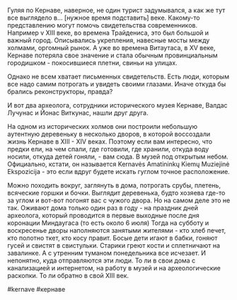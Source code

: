 Гуляя по Кернаве, наверное, не один турист задумывался, а как же тут все выглядело в... [нужное время подставить] веке. Какому-то представлению могут помочь свидетельства современников. Например v ХIII веке, во времена Трайдениса, это был большой и важный город. Описывались укрепления, навесные мосты между холмами, оргомный рынок. А уже во времена Витаутаса, в XV веке, Кернаве потеряла свое значение и стала обычным провинциальным городишком - покосившиеся плетни, свиньи на улицах.

Однако не всем хватает письменных свидетельств. Есть люди, которым все надо самим потрогать и увидеть своими глазами. Иначе откуда бы брались реконструкторы, правда?

И вот два археолога, сотрудники исторического музея Кернаве, Валдас Лучунас и Йонас Виткунас, нашли друг друга.

На одном из исторических холмов они построили небольшую аутентную деревеньку в несколько дворов, в которой воссоздали жизнь Кернаве в XIII - XIV веках.  Поэтому если вам интересно, что предки ели, на чем спали, где готовили, где хранили, откуда воду носили, откуда детей гоняли, - вам сюда. В музей под открытым небом. Официально, кстати, он называется Kernavės Amatininkų Kiemų Muziejinė Ekspozicija - это если вдруг будете искать гуглом точное расположение.

Можно походить вокруг, заглянуть в дома, потрогать срубы, плетень, всяческие горшки и бочки. Выглядит деревенька, будто хозяева где-то за углом и вот-вот погонят вас  с чужого двора. Но на самом деле это не так. Оживают дома только один раз в году - на праздник дней археолога, который проводится в первые выходные после дня коронации Миндаугаса (то есть около 6 июля) Тогда на субботу и воскресенье дворы наполняются занятыми жителями - кто хлеб печет, кто полотно ткет, кто косу правит. Босые дети игают в бабки, гоняют гусей и свистят в свистульки. Старики греют кости и сплетничают на завалинке. А с утренним туманом понедельника все исчезает. И непонятно, куда отправляются эти люди. То ли в свои дома с канализацией и интернетом, на работу в музей и на археологические раскопки. То ли обратно в свой XIII век. 

#kernave #кернаве

